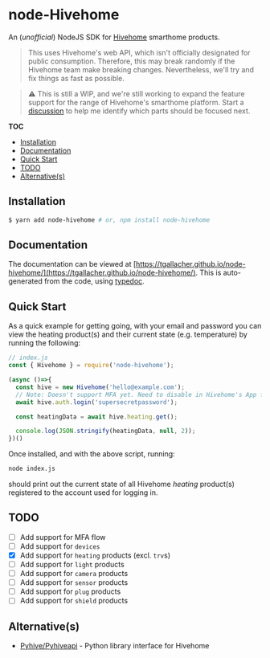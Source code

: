 # node-Hivehome

An (_unofficial_) NodeJS SDK for [Hivehome](https://www.hivehome.com) smarthome products.

> This uses Hivehome's web API, which isn't officially designated for public consumption. Therefore, this may break randomly if the Hivehome team make breaking changes. Nevertheless, we'll try and fix things as fast as possible.

> ⚠️ This is still a WIP, and we're still working to expand the feature support for the range of Hivehome's smarthome platform. Start a [discussion](https://github.com/tgallacher/node-hivehome/discussions) to help me identify which parts should be focused next.

**TOC**

<!-- TOC -->

- [Installation](#installation)
- [Documentation](#documentation)
- [Quick Start](#quick-start)
- [TODO](#todo)
- [Alternative(s)](#alternatives)

<!-- /TOC -->

## Installation

```sh
$ yarn add node-hivehome # or, npm install node-hivehome
```

## Documentation

The documentation can be viewed at [https://tgallacher.github.io/node-hivehome/](https://tgallacher.github.io/node-hivehome/). This is auto-generated from the code, using [typedoc](https://typedoc.org/).

## Quick Start

As a quick example for getting going, with your email and password you can view the heating product(s) and their current state (e.g. temperature) by running the following:

```js
// index.js
const { Hivehome } = require('node-hivehome');

(async ()=>{
  const hive = new Hivehome('hello@example.com');
  // Note: Doesn't support MFA yet. Need to disable in Hivehome's App for first login.
  await hive.auth.login('supersecretpassword');

  const heatingData = await hive.heating.get();

  console.log(JSON.stringify(heatingData, null, 2));
})()
```

Once installed, and with the above script, running:

```sh
node index.js
```

should print out the current state of all Hivehome _heating_ product(s) registered to the account used for logging in.

## TODO

- [ ] Add support for MFA flow
- [ ] Add support for `devices`
- [x] Add support for `heating` products (excl. `trv`s)
- [ ] Add support for `light` products
- [ ] Add support for `camera` products
- [ ] Add support for `sensor` products
- [ ] Add support for `plug` products
- [ ] Add support for `shield` products

## Alternative(s)

- [Pyhive/Pyhiveapi](https://github.com/Pyhive/Pyhiveapi) - Python library interface for Hivehome
